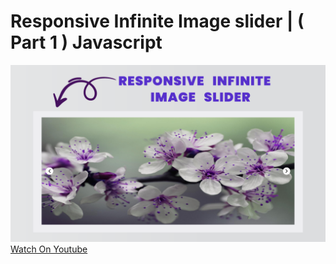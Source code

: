 # Responsive Infinite Image slider | ( Part 1 ) Javascript
![thumbnail](thumbnail.png)
[Watch On Youtube]()
